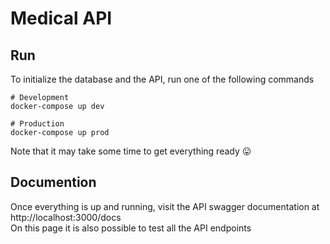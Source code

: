 # Medical API

## Run

To initialize the database and the API, run one of the following commands

```
# Development
docker-compose up dev

# Production
docker-compose up prod
```

Note that it may take some time to get everything ready 😛

## Documention

Once everything is up and running, visit the API swagger documentation at http://localhost:3000/docs <br>
On this page it is also possible to test all the API endpoints


